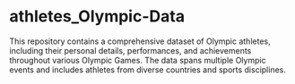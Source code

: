 # athletes_Olympic-Data
This repository contains a comprehensive dataset of Olympic athletes, including their personal details, performances, and achievements throughout various Olympic Games. The data spans multiple Olympic events and includes athletes from diverse countries and sports disciplines. 
